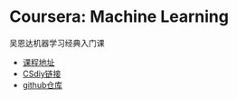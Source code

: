# Coursera: Machine Learning
吴恩达机器学习经典入门课

* [课程地址](https://www.coursera.org/specializations/machine-learning-introduction)
* [CSdiy链接](https://csdiy.wiki/%E6%9C%BA%E5%99%A8%E5%AD%A6%E4%B9%A0/ML/)
* [github仓库](https://github.com/Wei-Alwayers/Coursera-Machine-Learning)

